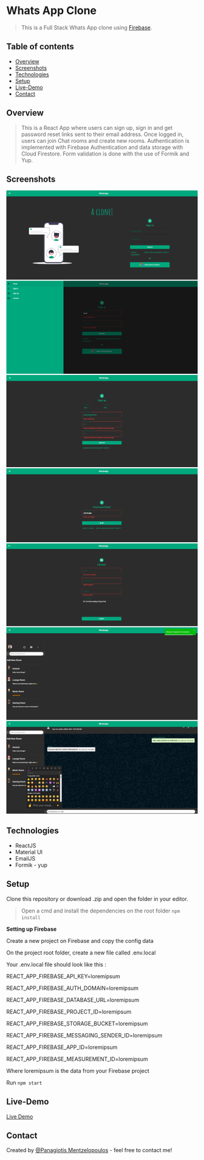 # Whats App Clone
> This is a Full Stack Whats App clone using [Firebase]( https://firebase.google.com/).

## Table of contents
* [Overview](#overview)
* [Screenshots](#screenshots)
* [Technologies](#technologies)
* [Setup](#setup)
* [Live-Demo](#live-demo)
* [Contact](#contact)

## Overview
> This is a React App where users can sign up, sign in and get password reset links sent to their email address. Once logged in, users can join Chat rooms and create new rooms. Authentication is implemented with Firebase Authentication and data storage with Cloud Firestore. Form validation is done with the use of Formik and Yup.

## Screenshots
![LandingPage](https://github.com/Panosmentz/Projects-Screenshots/blob/master/WhatsAppClone%20screenshots/landing.PNG)
![signin](https://github.com/Panosmentz/Projects-Screenshots/blob/master/WhatsAppClone%20screenshots/signin.PNG)
![signup](https://github.com/Panosmentz/Projects-Screenshots/blob/master/WhatsAppClone%20screenshots/signup.PNG)
![forgotpwd](https://github.com/Panosmentz/Projects-Screenshots/blob/master/WhatsAppClone%20screenshots/forgotpwd.PNG)
![contact](https://github.com/Panosmentz/Projects-Screenshots/blob/master/WhatsAppClone%20screenshots/contact.PNG)
![suclogin](https://github.com/Panosmentz/Projects-Screenshots/blob/master/WhatsAppClone%20screenshots/suclogin.PNG)
![chat](https://github.com/Panosmentz/Projects-Screenshots/blob/master/WhatsAppClone%20screenshots/chat.PNG)
## Technologies
* ReactJS
* Material UI
* EmailJS
* Formik - yup

## Setup
Clone this repository or download .zip and open the folder in your editor.
>Open a cmd and install the dependencies on the root folder 
>`npm install`

**Setting up Firebase**

Create a new project on Firebase and copy the config data

On the project root folder, create a new file called .env.local

Your .env.local file should look like this :

REACT_APP_FIREBASE_API_KEY=loremipsum

REACT_APP_FIREBASE_AUTH_DOMAIN=loremipsum

REACT_APP_FIREBASE_DATABASE_URL=loremipsum

REACT_APP_FIREBASE_PROJECT_ID=loremipsum

REACT_APP_FIREBASE_STORAGE_BUCKET=loremipsum

REACT_APP_FIREBASE_MESSAGING_SENDER_ID=loremipsum

REACT_APP_FIREBASE_APP_ID=loremipsum

REACT_APP_FIREBASE_MEASUREMENT_ID=loremipsum

Where loremipsum is the data from your Firebase project

Run `npm start`

## Live-Demo
[Live Demo]( https://youthful-haibt-148fc8.netlify.app/)

## Contact
Created by [@Panagiotis Mentzelopoulos](https://determined-saha-b25d49.netlify.app/) - feel free to contact me!
